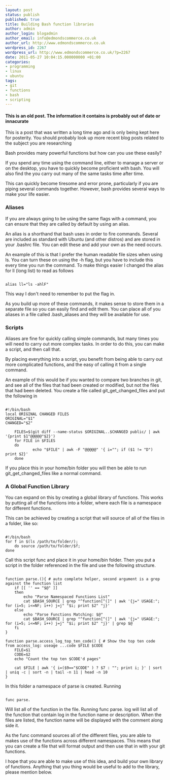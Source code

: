 ```yaml
---
layout: post
status: publish
published: true
title: Building Bash function libraries
author: admin
author_login: blogadmin
author_email: info@edmondscommerce.co.uk
author_url: http://www.edmondscommerce.co.uk
wordpress_id: 2267
wordpress_url: http://www.edmondscommerce.co.uk/?p=2267
date: 2011-05-27 10:04:15.000000000 +01:00
categories:
- programming
- linux
- ubuntu
tags:
- git
- functions
- bash
- scripting
---
```

<div class="oldpost"><h4>This is an old post. The information it contains is probably out of date or innacurate</h4>
<p>
This is a post that was written a long time ago and is only being kept here for posterity.
You should probably look up more recent blog posts related to the subject you are researching
</p>
</div>
Bash provides many powerful functions but how can you use these easily?

If you spend any time using the command line, either to manage a server or on the desktop, you have to quickly become proficient with bash. You will also find the you carry out many of the same tasks time after time.

This can quickly become tiresome and error prone, particularly if you are piping several commands together. However, bash provides several ways to make your life easier.

<h3>Aliases</h3>

If you are always going to be using the same flags with a command, you can ensure that they are called by default by using an alias. 

An alias is a shorthand that bash uses in order to fire commands. Several are included as standard with Ubuntu (and other distros) and are stored in your .bashrc file. You can edit these and add your own as the need occurs. 

An example of this is that I prefer the human readable file sizes when using ls. You can turn these on using the -h flag, but you have to include this every time you run the command. To make things easier I changed the alias for ll (long list) to read as follows

```

alias ll="ls -ahlF"

```

This way I don't need to remember to put the flag in.

As you build up more of these commands, it makes sense to store them in a separate file so you can easily find and edit them. You can place all of you aliases in a file called .bash_aliases and they will be available for use.

<h3>Scripts</h3>

Aliases are fine for quickly calling simple commands, but many times you will need to carry out more complex tasks. In order to do this, you can make a script, and then call that.

By placing everything into a script, you benefit from being able to carry out more complicated functions, and the easy of calling it from a single command. 

An example of this would be if you wanted to compare two branches in git, and see all of the files that had been created or modified, but not the files that had been deleted. You create a file called git_get_changed_files and put the following in

```

#!/bin/bash
local ORIGINAL CHANGED FILES 
ORIGINAL="$1"
CHANGED="$2"

    FILES=$(git diff --name-status $ORIGINAL..$CHANGED public/ | awk '{print $1"@@@@@"$2}')
    for FILE in $FILES
    do
            echo "$FILE" | awk -F "@@@@@" '{ i=""; if ($1 != "D") print $2}'
    done

```

If you place this in your home/bin folder you will then be able to run  git_get_changed_files like a normal command.

<h3>A Global Function Library</h3>

You can expand on this by creating a global library of functions. This works by putting all of the functions into a folder, where each file is a namespace for different functions.

This can be achieved by creating a script that will source of all of the files in a folder, like so:

```

#!/bin/bash
for f in $(ls /path/to/folder/); 
    do source /path/to/folder/$f; 
done

```

Call this script func and place it in your home/bin folder. Then you put a script in the folder referenced in the file and use the following structure.

```

function parse.(){ # auto complete helper, second argument is a grep against the function list     
    if [[ '' == "$@" ]]
    then
        echo "Parse Namespaced Functions List"
        cat $BASH_SOURCE | grep "^function[^(]" | awk '{j=" USAGE:"; for (i=5; i<=NF; i++) j=j" "$i; print $2" "j}'
    else
        echo "Parse Functions Matching: $@"
        cat $BASH_SOURCE | grep "^function[^(]" | awk '{j=" USAGE:"; for (i=5; i<=NF; i++) j=j" "$i; print $2" "j}' | grep $@
    fi
}

function parse.access_log_top_ten_code() { # Show the top ten code from access_log: useage ...code $FILE $CODE
	FILE=$1
	CODE=$2
	echo "Count the top ten $CODE'd pages"

	cat $FILE | awk '{ i=($9=="$CODE" ) ? $7 : ""; print i; }' | sort | uniq -c | sort -n | tail -n 11 | head -n 10
}

```

In this folder a namespace of parse is created. Running 
```

func parse. 

```

Will list all of the function in the file. Running func parse. log will list all of the function that contain log in the function name or description. When the files are listed, the function name will be displayed with the comment along side it.

As the func command sources all of the different files, you are able to makes use of the functions across different namespaces. This means that you can create a file that will format output and then use that in with your git functions. 

I hope that you are able to make use of this idea, and build your own library of functions. Anything that you thing would be useful to add to the library, please mention below.
